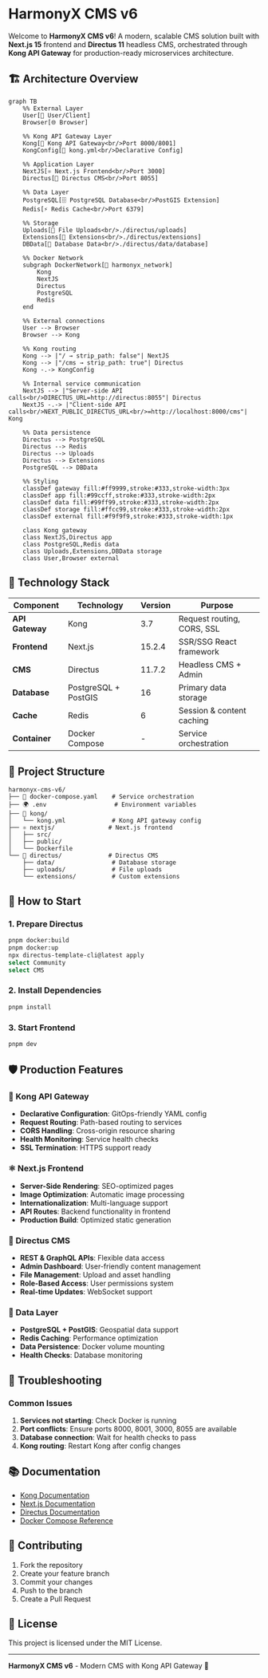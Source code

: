 # HarmonyX CMS v6

Welcome to **HarmonyX CMS v6**! A modern, scalable CMS solution built with **Next.js 15** frontend and **Directus 11** headless CMS, orchestrated through **Kong API Gateway** for production-ready microservices architecture.

## 🏗️ Architecture Overview

```mermaid
graph TB
    %% External Layer
    User[👤 User/Client]
    Browser[🌐 Browser]
    
    %% Kong API Gateway Layer
    Kong[🚪 Kong API Gateway<br/>Port 8000/8001]
    KongConfig[📄 kong.yml<br/>Declarative Config]
    
    %% Application Layer  
    NextJS[⚛️ Next.js Frontend<br/>Port 3000]
    Directus[🔧 Directus CMS<br/>Port 8055]
    
    %% Data Layer
    PostgreSQL[🗄️ PostgreSQL Database<br/>PostGIS Extension]
    Redis[⚡ Redis Cache<br/>Port 6379]
    
    %% Storage
    Uploads[📁 File Uploads<br/>./directus/uploads]
    Extensions[🧩 Extensions<br/>./directus/extensions]
    DBData[💾 Database Data<br/>./directus/data/database]
    
    %% Docker Network
    subgraph DockerNetwork[🐳 harmonyx_network]
        Kong
        NextJS
        Directus
        PostgreSQL
        Redis
    end
    
    %% External connections
    User --> Browser
    Browser --> Kong
    
    %% Kong routing
    Kong --> |"/ → strip_path: false"| NextJS
    Kong --> |"/cms → strip_path: true"| Directus
    Kong -.-> KongConfig
    
    %% Internal service communication
    NextJS --> |"Server-side API calls<br/>DIRECTUS_URL=http://directus:8055"| Directus
    NextJS -.-> |"Client-side API calls<br/>NEXT_PUBLIC_DIRECTUS_URL<br/>=http://localhost:8000/cms"| Kong
    
    %% Data persistence
    Directus --> PostgreSQL
    Directus --> Redis
    Directus --> Uploads
    Directus --> Extensions
    PostgreSQL --> DBData
    
    %% Styling
    classDef gateway fill:#ff9999,stroke:#333,stroke-width:3px
    classDef app fill:#99ccff,stroke:#333,stroke-width:2px
    classDef data fill:#99ff99,stroke:#333,stroke-width:2px
    classDef storage fill:#ffcc99,stroke:#333,stroke-width:2px
    classDef external fill:#f9f9f9,stroke:#333,stroke-width:1px
    
    class Kong gateway
    class NextJS,Directus app
    class PostgreSQL,Redis data
    class Uploads,Extensions,DBData storage
    class User,Browser external
```

## 🚀 Technology Stack

| Component | Technology | Version | Purpose |
|-----------|------------|---------|---------|
| **API Gateway** | Kong | 3.7 | Request routing, CORS, SSL |
| **Frontend** | Next.js | 15.2.4 | SSR/SSG React framework |
| **CMS** | Directus | 11.7.2 | Headless CMS + Admin |
| **Database** | PostgreSQL + PostGIS | 16 | Primary data storage |
| **Cache** | Redis | 6 | Session & content caching |
| **Container** | Docker Compose | - | Service orchestration |

## 📁 Project Structure

```
harmonyx-cms-v6/
├── 🐳 docker-compose.yaml    # Service orchestration
├── 🌍 .env                   # Environment variables
├── 🚪 kong/
│   └── kong.yml             # Kong API gateway config
├── ⚛️ nextjs/               # Next.js frontend
│   ├── src/
│   ├── public/
│   └── Dockerfile
└── 🔧 directus/             # Directus CMS
    ├── data/                # Database storage  
    ├── uploads/             # File uploads
    └── extensions/          # Custom extensions
```

## 🚀 How to Start

### 1. Prepare Directus
```bash
pnpm docker:build
pnpm docker:up
npx directus-template-cli@latest apply 
select Community
select CMS
```

### 2. Install Dependencies
```bash
pnpm install
```

### 3. Start Frontend
```bash
pnpm dev
```

## 🛡️ Production Features

### 🚪 Kong API Gateway
- **Declarative Configuration**: GitOps-friendly YAML config
- **Request Routing**: Path-based routing to services
- **CORS Handling**: Cross-origin resource sharing
- **Health Monitoring**: Service health checks
- **SSL Termination**: HTTPS support ready

### ⚛️ Next.js Frontend  
- **Server-Side Rendering**: SEO-optimized pages
- **Image Optimization**: Automatic image processing
- **Internationalization**: Multi-language support
- **API Routes**: Backend functionality in frontend
- **Production Build**: Optimized static generation

### 🔧 Directus CMS
- **REST & GraphQL APIs**: Flexible data access
- **Admin Dashboard**: User-friendly content management
- **File Management**: Upload and asset handling
- **Role-Based Access**: User permissions system
- **Real-time Updates**: WebSocket support

### 💾 Data Layer
- **PostgreSQL + PostGIS**: Geospatial data support
- **Redis Caching**: Performance optimization
- **Data Persistence**: Docker volume mounting
- **Health Checks**: Database monitoring

## 🚨 Troubleshooting

### Common Issues

1. **Services not starting**: Check Docker is running
2. **Port conflicts**: Ensure ports 8000, 8001, 3000, 8055 are available
3. **Database connection**: Wait for health checks to pass
4. **Kong routing**: Restart Kong after config changes

## 📚 Documentation

- [Kong Documentation](https://docs.konghq.com/)
- [Next.js Documentation](https://nextjs.org/docs)
- [Directus Documentation](https://docs.directus.io/)
- [Docker Compose Reference](https://docs.docker.com/compose/)

## 🤝 Contributing

1. Fork the repository
2. Create your feature branch
3. Commit your changes  
4. Push to the branch
5. Create a Pull Request

## 📄 License

This project is licensed under the MIT License.

---

**HarmonyX CMS v6** - Modern CMS with Kong API Gateway 🚀

